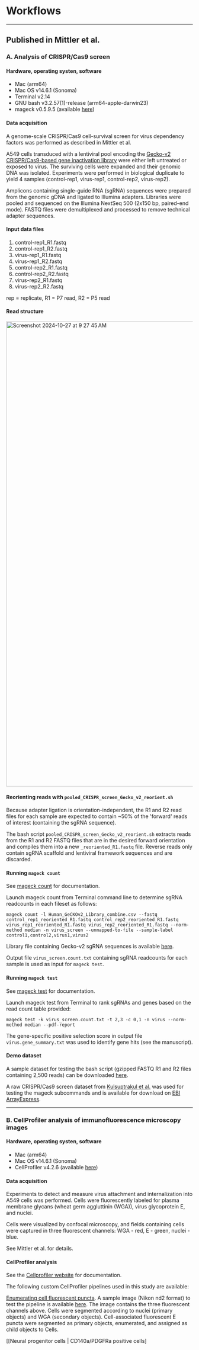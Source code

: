 # Workflows
---
## Published in Mittler et al.
### A. Analysis of CRISPR/Cas9 screen

#### Hardware, operating systen, software
- Mac (arm64)
- Mac OS v14.6.1 (Sonoma)
- Terminal v2.14
- GNU bash v3.2.57(1)-release (arm64-apple-darwin23)
- mageck v0.5.9.5 (available [here](https://sourceforge.net/p/mageck/wiki/Home/))
  
#### Data acquisition
A genome-scale CRISPR/Cas9 cell-survival screen for virus dependency factors was performed as described in Mittler et al.

A549 cells transduced with a lentiviral pool encoding the [Gecko-v2 CRISPR/Cas9-based gene inactivation library](https://www.addgene.org/pooled-library/zhang-human-gecko-v2/) were either left untreated or exposed to virus. The surviving cells were expanded and their genomic DNA was isolated. Experiments were performed in biological duplicate to yield 4 samples (control-rep1, virus-rep1, control-rep2, virus-rep2). 

Amplicons containing single-guide RNA (sgRNA) sequences were prepared from the genomic gDNA and ligated to Illumina adapters. Libraries were pooled and sequenced on the Illumina NextSeq 500 (2x150 bp, paired-end mode). FASTQ files were demultiplexed and processed to remove technical adapter sequences.

#### Input data files
1. control-rep1_R1.fastq
2. control-rep1_R2.fastq
3. virus-rep1_R1.fastq
4. virus-rep1_R2.fastq
5. control-rep2_R1.fastq
6. control-rep2_R2.fastq
7. virus-rep2_R1.fastq
8. virus-rep2_R2.fastq

rep = replicate, 
R1 = P7 read, 
R2 = P5 read

#### Read structure
<img width="1256" alt="Screenshot 2024-10-27 at 9 27 45 AM" src="https://github.com/user-attachments/assets/a3114525-5088-4117-8189-991ae055bf35">

#### Reorienting reads with `pooled_CRISPR_screen_Gecko_v2_reorient.sh`
Because adapter ligation is orientation-independent, the R1 and R2 read files for each sample are expected to contain ~50% of the 'forward' reads of interest (containing the sgRNA sequence). 

The bash script `pooled_CRISPR_screen_Gecko_v2_reorient.sh` extracts reads from the R1 and R2 FASTQ files that are in the desired forward orientation and compiles them into a new `_reoriented_R1.fastq` file. Reverse reads only contain sgRNA scaffold and lentiviral framework sequences and are discarded.

#### Running `mageck count`

See [mageck count](https://sourceforge.net/p/mageck/wiki/usage/#count) for documentation. 

Launch mageck count from Terminal command line to determine sgRNA readcounts in each fileset as follows:

`mageck count -l Human_GeCKOv2_Library_combine.csv --fastq control_rep1_reoriented_R1.fastq control_rep2_reoriented_R1.fastq virus_rep1_reoriented_R1.fastq virus_rep2_reoriented_R1.fastq --norm-method median -n virus_screen --unmapped-to-file --sample-label control1,control2,virus1,virus2`

Library file containing Gecko-v2 sgRNA sequences is available [here](https://github.com/chandranlab/mittler_2024/blob/main/Human_GeCKOv2_Library_combine.csv).

Output file `virus_screen.count.txt` containing sgRNA readcounts for each sample is used as input for `mageck test`.

#### Running `mageck test`
See [mageck test](https://sourceforge.net/p/mageck/wiki/usage/#test) for documentation. 

Launch mageck test from Terminal to rank sgRNAs and genes based on the read count table provided:

`mageck test -k virus_screen.count.txt -t 2,3 -c 0,1 -n virus --norm-method median --pdf-report`

The gene-specific positive selection score in output file `virus.gene_summary.txt` was used to identify gene hits (see the manuscript).

#### Demo dataset

A sample dataset for testing the bash script (gzipped FASTQ R1 and R2 files containing 2,500 reads) can be downloaded [here](https://github.com/chandranlab/mittler_2024/tree/main/demo_fastq_files).

A raw CRISPR/Cas9 screen dataset from [Kulsuptrakul et al.](https://doi.org/10.1016/j.celrep.2021.108859) was used for testing the mageck subcommands and is available for download on [EBI ArrayExpress](https://www.ebi.ac.uk/biostudies/arrayexpress/studies/E-MTAB-8646). 

---

### B. CellProfiler analysis of immunofluorescence microscopy images

#### Hardware, operating systen, software
- Mac (arm64)
- Mac OS v14.6.1 (Sonoma)
- CellProfiler v4.2.6 (available [here](https://cellprofiler.org/))

#### Data acquisition
Experiments to detect and measure virus attachment and internalization into A549 cells was performed. Cells were fluorescently labeled for plasma membrane glycans (wheat germ aggluttinin (WGA)), virus glycoprotein E, and nuclei. 

Cells were visualized by confocal microscopy, and fields containing cells were captured in three fluorescent channels: WGA - red, E - green, nuclei - blue. 

See Mittler et al. for details.

#### CellProfiler analysis

See the [Cellprofiler website](https://cellprofiler.org/) for documentation.

The following custom CellProfiler pipelines used in this study are available:

[Enumerating cell fluorescent puncta](https://github.com/chandranlab/mittler_2024/blob/main/cell_fluorescent_puncta_count.cpproj).
A sample image (Nikon nd2 format) to test the pipeline is available [here](https://github.com/chandranlab/mittler_2024/blob/main/sample_image.nd2). The image contains the three fluorescent channels above.
Cells were segmented according to nuclei (primary objects) and WGA (secondary objects).
Cell-associated fluorescent E puncta were segmented as primary objects, enumerated, and assigned as child objects to Cells.

[[Neural progenitor cells | CD140a/PDGFRa positive cells]


